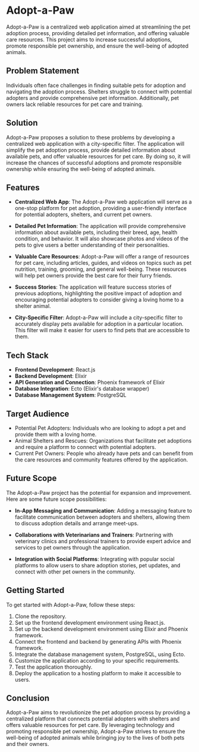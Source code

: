 # Adopt-a-Paw

Adopt-a-Paw is a centralized web application aimed at streamlining the pet adoption process, providing detailed pet information, and offering valuable care resources. This project aims to increase successful adoptions, promote responsible pet ownership, and ensure the well-being of adopted animals. 

## Problem Statement

Individuals often face challenges in finding suitable pets for adoption and navigating the adoption process. Shelters struggle to connect with potential adopters and provide comprehensive pet information. Additionally, pet owners lack reliable resources for pet care and training.

## Solution

Adopt-a-Paw proposes a solution to these problems by developing a centralized web application with a city-specific filter. The application will simplify the pet adoption process, provide detailed information about available pets, and offer valuable resources for pet care. By doing so, it will increase the chances of successful adoptions and promote responsible ownership while ensuring the well-being of adopted animals.

## Features

- **Centralized Web App**: The Adopt-a-Paw web application will serve as a one-stop platform for pet adoption, providing a user-friendly interface for potential adopters, shelters, and current pet owners.

- **Detailed Pet Information**: The application will provide comprehensive information about available pets, including their breed, age, health condition, and behavior. It will also showcase photos and videos of the pets to give users a better understanding of their personalities.

- **Valuable Care Resources**: Adopt-a-Paw will offer a range of resources for pet care, including articles, guides, and videos on topics such as pet nutrition, training, grooming, and general well-being. These resources will help pet owners provide the best care for their furry friends.

- **Success Stories**: The application will feature success stories of previous adoptions, highlighting the positive impact of adoption and encouraging potential adopters to consider giving a loving home to a shelter animal.

- **City-Specific Filter**: Adopt-a-Paw will include a city-specific filter to accurately display pets available for adoption in a particular location. This filter will make it easier for users to find pets that are accessible to them.

## Tech Stack

- **Frontend Development**: React.js
- **Backend Development**: Elixir
- **API Generation and Connection**: Phoenix framework of Elixir
- **Database Integration**: Ecto (Elixir's database wrapper)
- **Database Management System**: PostgreSQL

## Target Audience

- Potential Pet Adopters: Individuals who are looking to adopt a pet and provide them with a loving home.
- Animal Shelters and Rescues: Organizations that facilitate pet adoptions and require a platform to connect with potential adopters.
- Current Pet Owners: People who already have pets and can benefit from the care resources and community features offered by the application.

## Future Scope

The Adopt-a-Paw project has the potential for expansion and improvement. Here are some future scope possibilities:

- **In-App Messaging and Communication**: Adding a messaging feature to facilitate communication between adopters and shelters, allowing them to discuss adoption details and arrange meet-ups.

- **Collaborations with Veterinarians and Trainers**: Partnering with veterinary clinics and professional trainers to provide expert advice and services to pet owners through the application.

- **Integration with Social Platforms**: Integrating with popular social platforms to allow users to share adoption stories, pet updates, and connect with other pet owners in the community.

## Getting Started

To get started with Adopt-a-Paw, follow these steps:

1. Clone the repository.
2. Set up the frontend development environment using React.js.
3. Set up the backend development environment using Elixir and Phoenix framework.
4. Connect the frontend and backend by generating APIs with Phoenix framework.
5. Integrate the database management system, PostgreSQL, using Ecto.
6. Customize the application according to your specific requirements.
7. Test the application thoroughly.
8. Deploy the application to a hosting platform to make it accessible to users.

## Conclusion

Adopt-a-Paw aims to revolutionize the pet adoption process by providing a centralized platform that connects potential adopters with shelters and offers valuable resources for pet care. By leveraging technology and promoting responsible pet ownership, Adopt-a-Paw strives to ensure the well-being of adopted animals while bringing joy to the lives of both pets and their owners.
